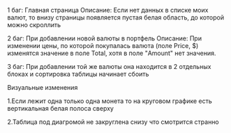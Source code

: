 1 баг: Главная страница
Описание:
Если нет данных в списке моих валют, то внизу страницы появляется пустая белая область, до которой можно скроллить

2 баг: При добавлении новой валюты в портфель
Описание:
При изменении цены, по которой покупалась валюта (поле Price, $) изменятся значение в поле Total, хотя в поле "Amount" нет значения.

3 баг: При добавлении той же валюты она находится в 2 отдельных блоках и сортировка таблицы начинает сбоить

Визуальные изменения

1.Если лежит одна только одна монета то на круговом графике есть вертикальная белая полоса сверху

2.Таблица под диагромой не закруглена снизу что смотрится странно